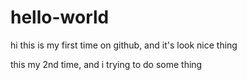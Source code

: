 # hello-world
hi 
this is my first time on github, and it's look nice thing

this my 2nd time, and i trying to do some thing
 
